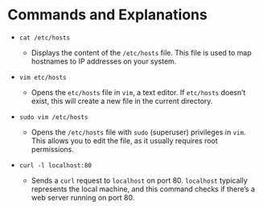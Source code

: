 # Commands and Explanations

- `cat /etc/hosts`
  - Displays the content of the `/etc/hosts` file. This file is used to map hostnames to IP addresses on your system.

- `vim etc/hosts`
  - Opens the `etc/hosts` file in `vim`, a text editor. If `etc/hosts` doesn’t exist, this will create a new file in the current directory.

- `sudo vim /etc/hosts`
  - Opens the `/etc/hosts` file with `sudo` (superuser) privileges in `vim`. This allows you to edit the file, as it usually requires root permissions.

- `curl -l localhost:80`
  - Sends a `curl` request to `localhost` on port 80. `localhost` typically represents the local machine, and this command checks if there’s a web server running on port 80.
